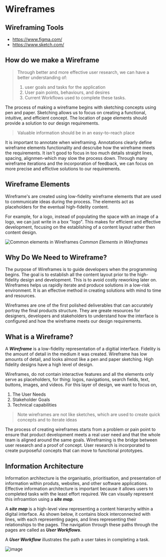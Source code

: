 # Wireframes

## Wireframing Tools
- https://www.figma.com/
- https://www.sketch.com/

## How do we make a Wireframe
> Through better and more effective user research, we can have a better understanding of:
> 1) user goals and tasks for the application
> 2) User pain points, behaviours, and desires
> 3) Current Workflows used to complete these tasks.

The process of making a wireframe begins with sketching concepts using pen and paper. Sketching allows us to focus on creating a functional, intuitive, and efficient concept. The location of page elements should provide a solution to our design requirements. 
> Valuable information should be in an easy-to-reach place

It is important to annotate when wireframing. Annotations clearly define wireframe elements functionality and descrube how the wireframe meets the requirements. It isn't good to focus in too much details straight lines, spacing, alignmen-which may slow the process down. 
Through many wireframe iterations and the incorporation of feedback, we can focus on more precise and effictive solutions to our requirements. 


## Wireframe Elements
Wireframe's are created using low-fidelity wireframe elements that are used to communicate ideas during the process. The elements act as placeholders for the eventual high-fidelity content. 

For example, for a logo, instead of populating the space with an image of a logo, we can just write in a box "logo". This makes for efficient and effective development, focusing on the establishing of a content layout rather then content design.


![Common elements in Wireframes](https://user-images.githubusercontent.com/30558657/179913175-0c2bddd0-eaf2-42f6-acc2-94d7a71ad223.png)
*Common Elements in Wireframes*


## Why Do We Need to Wireframe?
The purpose of Wireframes is to guide developers when the programming begins. The goal is to establish all the content layout prior to the high-fidelity design and development. This is to avoid costly reworking later on.
Wireframes helps us rapidly iterate and produce solutions in a low-risk environment. It is an effective method in creating solutions with mind to time and resources.

Wireframes are one of the first polished deliverables that can accurately portray the final products structure. They are greate resources for designers, developers and stakeholders to understand how the interface is configured and how the wireframe meets our design requirements.


## What is a Wireframe?
A ***Wireframe*** is a low-fidelity representation of a digitial interface. Fidelity is the amount of detail in the medium it was created. Wireframe has low amounts of detail, and looks almost like a pen and paper sketching. High fidelity designs have a high level of design.

Wireframes, do not contain interactive features and all the elements only serve as placeholders, for thing: logos, navigations, search fields, text, buttons, images, and videos. 
For this layer of design, we want to focus on, 
1. The User Needs
2. Stakeholder Goals
3. Technical capabilities

> Note
> wireframes are not like sketches, which are used to create quick concepts and to iterate ideas

The process of creating wireframes starts from a problem or pain point to ensure that product development meets a real user need and that the whole team is aligned around the same goals. Wireframing is the bridge between user research and a proof of concept. User research is incorporated to create purposeful concepts that can move to functional prototypes.


## Information Architecture
Information architecture is the organisatio, prioritisation, and presentation of information within produts, websites, and other software applications. Effective information architecture is important because it allows users to completed tasks with the least effort required. We can visually represent this infroamtion using a ***site map***.

A ***site map*** is a high-level view representing a content hierarchy within a digital interface. As shown below, it contains block interconnected with lines, with each representing pages, and lines representing their relationships to the pages. The navigation through these paths through the pages are called as ***User Workflows***.

A ***User Workflow*** illustrates the path a user takes in completing a task. 

![image](https://user-images.githubusercontent.com/30558657/179905173-e06e1ba7-0f05-49c9-96fc-5b5cdb08a809.png)
